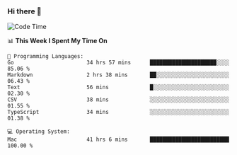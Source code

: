 ### Hi there 👋

<!--
**CrazyCollin/crazycollin** is a ✨ _special_ ✨ repository because its `README.md` (this file) appears on your GitHub profile.

Here are some ideas to get you started:

- 🔭 I’m currently working on ...
- 🌱 I’m currently learning ...
- 👯 I’m looking to collaborate on ...
- 🤔 I’m looking for help with ...
- 💬 Ask me about ...
- 📫 How to reach me: ...
- 😄 Pronouns: ...
- ⚡ Fun fact: ...
-->

<!--START_SECTION:waka-->
![Code Time](http://img.shields.io/badge/Code%20Time-4%2C951%20hrs%2033%20mins-blue)

📊 **This Week I Spent My Time On** 

```text
💬 Programming Languages: 
Go                       34 hrs 57 mins      █████████████████████░░░░   85.06 % 
Markdown                 2 hrs 38 mins       ██░░░░░░░░░░░░░░░░░░░░░░░   06.43 % 
Text                     56 mins             █░░░░░░░░░░░░░░░░░░░░░░░░   02.30 % 
CSV                      38 mins             ░░░░░░░░░░░░░░░░░░░░░░░░░   01.55 % 
TypeScript               34 mins             ░░░░░░░░░░░░░░░░░░░░░░░░░   01.38 % 

💻 Operating System: 
Mac                      41 hrs 6 mins       █████████████████████████   100.00 % 
```


<!--END_SECTION:waka-->
